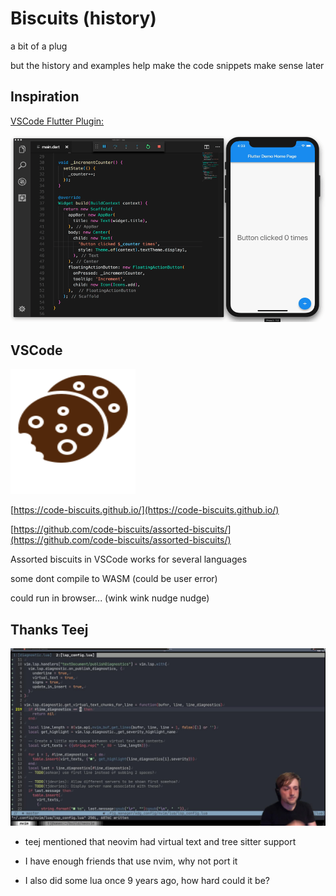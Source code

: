 # Biscuits (history)

<div class="notes">
a bit of a plug

but the history and examples help make the code snippets make sense later

</div>

## Inspiration

[VSCode Flutter Plugin:](https://marketplace.visualstudio.com/items?itemName=Dart-Code.flutter)

![Flutter example](./assets/flutter_hot_reload.gif)

## VSCode

<img height="200" width="200" src="./assets/biscuits-logo.svg" />

[https://code-biscuits.github.io/](https://code-biscuits.github.io/)

[https://github.com/code-biscuits/assorted-biscuits/](https://github.com/code-biscuits/assorted-biscuits/)

<div class="notes">
Assorted biscuits in VSCode works for several languages

some dont compile to WASM (could be user error)

could run in browser... (wink wink nudge nudge)

</div>

## Thanks Teej

![](./assets/teej.jpeg)

<div class="notes">

- teej mentioned that neovim had virtual text and tree sitter support

- I have enough friends that use nvim, why not port it

- I also did some lua once 9 years ago, how hard could it be?

</div>
